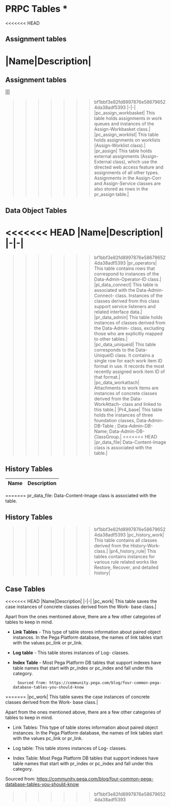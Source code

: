 # PRPC Tables *

<<<<<<< HEAD
## Assignment tables

|Name|Description|
=======

## Assignment tables
|||
>>>>>>> bf1bbf3e82fd8997876e586796524da38adf5393
|-|-|
|pc_assign_workbasket| This table holds assignments in work queues and instances of the Assign-Workbasket class.|
|pc_assign_worklist| This table holds assignments on worklists (Assign-Worklist class).|
|pr_assign| This table holds external assignments (Assign-External class), which use the directed web access feature and assignments of all other types. Assignments in the Assign-Corr and Assign-Service classes are also stored as rows in the pr_assign table.|

## Data Object Tables
<<<<<<< HEAD
|Name|Description|
|-|-|
=======

>>>>>>> bf1bbf3e82fd8997876e586796524da38adf5393
|pr_operators| This table contains rows that correspond to instances of the Data-Admin-Operator-ID class.|
|pi_data_connect| This table is associated with the Data-Admin-Connect- class. Instances of the classes derived from this class support service listeners and related interface data.|
|pr_data_admin| This table holds instances of classes derived from the Data-Admin- class, excluding those who are explicitly mapped to other tables.|
|pc_data_uniqueid| This table corresponds to the Data-UniqueID class. It contains a single row for each work item ID format in use. It records the most recently assigned work item ID of that format.|
|pc_data_workattach| Attachments to work items are instances of concrete classes derived from the Data-WorkAttach- class and linked to this table.|
|Pr4_base| This table holds the instances of three foundation classes, Data-Admin-DB-Table ; Data-Admin-DB-Name; Data-Admin-DB-ClassGroup.|
<<<<<<< HEAD
|pr_data_file| Data-Content-Image class is associated with the table.|

## History Tables
|Name|Description|
|-|-|
=======
pr_data_file: Data-Content-Image class is associated with the table.

## History Tables

>>>>>>> bf1bbf3e82fd8997876e586796524da38adf5393
|pc_history_work| This table contains all classes derived from the History-Work- class.|
|pr4_history_rule| This tables contains instances for various rule related works like Restore, Recover, and detailed history|

## Case Tables

<<<<<<< HEAD
|Name|Description|
|-|-|
|pc_work| This table saves the case instances of concrete classes derived from the Work- base class.|

Apart from the ones mentioned above, there are a few other categories of tables to keep in mind.

- **Link Tables** - This type of table stores information about paired object instances. In the Pega Platform database, the names of link tables start with the values pc_link or pr_link.

- **Log table** - This table stores instances of Log- classes.

- **Index Table** - Most Pega Platform DB tables that support indexes have table names that start with pr_index or pc_index and fall under this category.


        Sourced from: https://community.pega.com/blog/four-common-pega-database-tables-you-should-know
=======
|pc_work| This table saves the case instances of concrete classes derived from the Work- base class.|


Apart from the ones mentioned above, there are a few other categories of tables to keep in mind.

- Link Tables: This type of table stores information about paired object instances. In the Pega Platform database, the names of link tables start with the values pc_link or pr_link.

- Log table: This table stores instances of Log- classes.

- Index Table: Most Pega Platform DB tables that support indexes have table names that start with pr_index or pc_index and fall under this category.


Sourced from:
https://community.pega.com/blog/four-common-pega-database-tables-you-should-know
>>>>>>> bf1bbf3e82fd8997876e586796524da38adf5393
